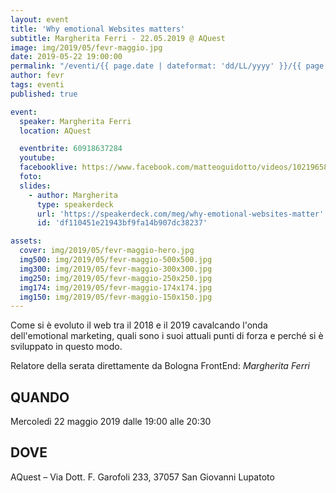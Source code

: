 ```yaml
---
layout: event
title: 'Why emotional Websites matters'
subtitle: Margherita Ferri - 22.05.2019 @ AQuest
image: img/2019/05/fevr-maggio.jpg
date: 2019-05-22 19:00:00
permalink: "/eventi/{{ page.date | dateformat: 'dd/LL/yyyy' }}/{{ page.fileSlug | slug }}/index.html"
author: fevr
tags: eventi
published: true

event:
  speaker: Margherita Ferri
  location: AQuest

  eventbrite: 60918637284
  youtube:
  facebooklive: https://www.facebook.com/matteoguidotto/videos/10219658810044688/
  foto:
  slides:
    - author: Margherita
      type: speakerdeck
      url: 'https://speakerdeck.com/meg/why-emotional-websites-matter'
      id: 'df110451e21943bf9fa14b907dc38237'

assets:
  cover: img/2019/05/fevr-maggio-hero.jpg
  img500: img/2019/05/fevr-maggio-500x500.jpg
  img300: img/2019/05/fevr-maggio-300x300.jpg
  img250: img/2019/05/fevr-maggio-250x250.jpg
  img174: img/2019/05/fevr-maggio-174x174.jpg
  img150: img/2019/05/fevr-maggio-150x150.jpg
---
```


Come si è evoluto il web tra il 2018 e il 2019 cavalcando l'onda dell'emotional marketing, quali sono i suoi attuali punti di forza e perché si è sviluppato in questo modo.

Relatore della serata direttamente da Bologna FrontEnd: _Margherita Ferri_

## QUANDO

Mercoledì 22 maggio 2019 dalle 19:00 alle 20:30

## DOVE

AQuest – Via Dott. F. Garofoli 233, 37057 San Giovanni Lupatoto
